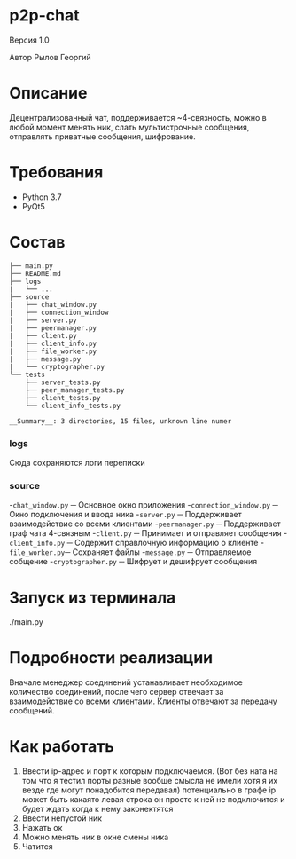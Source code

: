 
# p2p-chat
Версия 1.0

Автор Рылов Георгий

# Описание
Децентрализованный чат, поддерживается ~4-связность, можно в любой момент менять ник,
слать мультистрочные сообщения, отправлять приватные сообщения, шифрование.

# Требования
* Python 3.7
* PyQt5

# Состав
```
├── main.py
├── README.md
├── logs
|   └── ...
├── source
|   ├── chat_window.py
|   ├── connection_window
|   ├── server.py
|   ├── peermanager.py
|   ├── client.py
|   ├── client_info.py
|   ├── file_worker.py
|   ├── message.py
|   └── cryptographer.py
└── tests
    ├── server_tests.py
    ├── peer_manager_tests.py
    ├── client_tests.py
    └── client_info_tests.py
    
__Summary__: 3 directories, 15 files, unknown line numer
```
### logs 
Сюда сохраняются логи переписки

### source
-```chat_window.py``` ─ Основное окно приложения
-```connection_window.py``` ─ Окно подключения и ввода ника
-```server.py``` ─ Поддерживает взаимодействие со всеми клиентами
-```peermanager.py``` ─ Поддерживает граф чата 4-связным
-```client.py``` ─ Принимает и отправляет сообщения
-```client_info.py``` ─ Содержит справлочную информацию о клиенте
-```file_worker.py```─ Cохраняет файлы
-```message.py``` ─ Отправляемое собщение
-```cryptographer.py``` ─ Шифрует и дешифрует сообщения

# Запуск из терминала
./main.py

# Подробности реализации
Вначале менеджер соединений устанавливает необходимое количество соединений, после чего
сервер отвечает за взаимодействие со всеми клиентами. Клиенты отвечают за передачу сообщений.

# Как работать
1. Ввести ip-адрес и порт к которым подключаемся.
(Вот без ната на том что я тестил порты разные вообще смысла не имели хотя я их везде где могут понадобится передавал)
потенциально в графе ip может быть какаято левая строка он просто к ней не подключится и будет ждать когда к нему законектятся
2. Ввести непустой ник
3. Нажать ок
4. Можно менять ник в окне смены ника
4. Чатится
 
